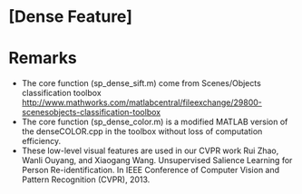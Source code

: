 [Dense Feature]
===============

Remarks
========
- The core function (sp_dense_sift.m) come from Scenes/Objects classification toolbox http://www.mathworks.com/matlabcentral/fileexchange/29800-scenesobjects-classification-toolbox
- The core function (sp_dense_color.m) is a modified MATLAB version of the denseCOLOR.cpp in the toolbox without loss of computation efficiency. 
- These low-level visual features are used in our CVPR work 
      Rui Zhao, Wanli Ouyang, and Xiaogang Wang. Unsupervised Salience Learning for Person Re-identification. In IEEE Conference of Computer Vision and Pattern Recognition (CVPR), 2013. 

